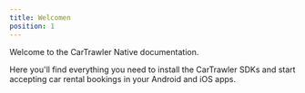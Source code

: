 ```yaml
---
title: Welcomen
position: 1
---
```



Welcome to the CarTrawler Native documentation.

Here you'll find everything you need to install the CarTrawler SDKs and start accepting car rental bookings in your Android and iOS apps.